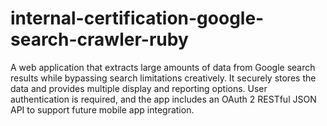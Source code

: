 # internal-certification-google-search-crawler-ruby
A web application that extracts large amounts of data from Google search results while bypassing search limitations creatively. It securely stores the data and provides multiple display and reporting options. User authentication is required, and the app includes an OAuth 2 RESTful JSON API to support future mobile app integration.
